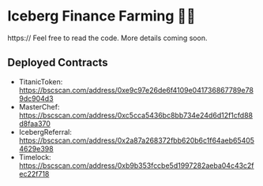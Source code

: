 # Iceberg Finance Farming 🧊🚢

https:// Feel free to read the code. More details coming soon.

## Deployed Contracts

- TitanicToken: https://bscscan.com/address/0xe9c97e26de6f4109e041736867789e789dc904d3
- MasterChef: https://bscscan.com/address/0xc5cca5436bc8bb734e24d6d12f1cfd88d8faa370
- IcebergReferral: https://bscscan.com/address/0x2a87a268372fbb620b6c1f64aeb654054629e398
- Timelock: https://bscscan.com/address/0xb9b353fccbe5d1997282aeba04c43c2fec22f718
